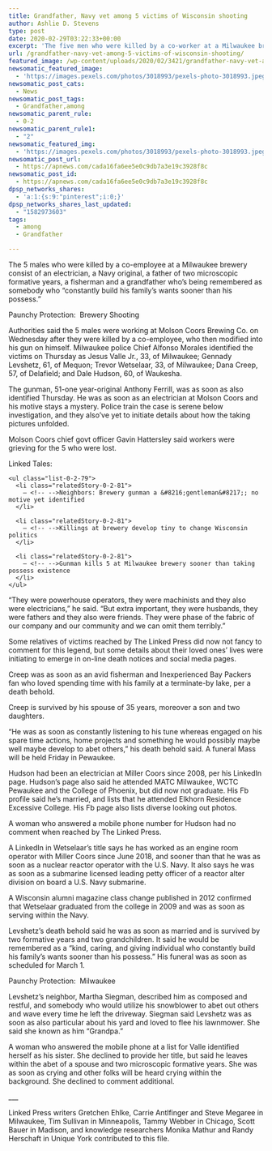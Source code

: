 ```yaml
---
title: Grandfather, Navy vet among 5 victims of Wisconsin shooting
author: Ashlie D. Stevens
type: post
date: 2020-02-29T03:22:33+00:00
excerpt: 'The five men who were killed by a co-worker at a Milwaukee brewery include an electrician, a Navy veteran, a father of two small children, a fisherman and a grandfather who is being remembered as someone who “always put his family’s needs before his own.” Full Coverage: Brewery ShootingAuthorities said the five men were working at&hellip;'
url: /grandfather-navy-vet-among-5-victims-of-wisconsin-shooting/
featured_image: /wp-content/uploads/2020/02/3421/grandfather-navy-vet-among-5-victims-of-wisconsin-shooting.jpeg
newsomatic_featured_image:
  - 'https://images.pexels.com/photos/3018993/pexels-photo-3018993.jpeg?auto=compress&#038;cs=tinysrgb&#038;h=650&#038;w=940'
newsomatic_post_cats:
  - News
newsomatic_post_tags:
  - Grandfather,among
newsomatic_parent_rule:
  - 0-2
newsomatic_parent_rule1:
  - "2"
newsomatic_featured_img:
  - 'https://images.pexels.com/photos/3018993/pexels-photo-3018993.jpeg?auto=compress&#038;cs=tinysrgb&#038;h=650&#038;w=940'
newsomatic_post_url:
  - https://apnews.com/cada16fa6ee5e0c9db7a3e19c3928f8c
newsomatic_post_id:
  - https://apnews.com/cada16fa6ee5e0c9db7a3e19c3928f8c
dpsp_networks_shares:
  - 'a:1:{s:9:"pinterest";i:0;}'
dpsp_networks_shares_last_updated:
  - "1582973603"
tags:
  - among
  - Grandfather

---
```

<div class="Article" data-key="article">
  <p class="Component-root-0-2-76 Component-p-0-2-68">
    The 5 males who were killed by a co-employee at a Milwaukee brewery consist of an electrician, a Navy original, a father of two microscopic formative years, a fisherman and a grandfather who&#8217;s being remembered as somebody who “constantly build his family’s wants sooner than his possess.”
  </p>
  
  <div id="afs:Content:8575880040" data-key="hub-link-embed" class="Component-hubLink-0-2-74">
    <span class="title-0-2-89">Paunchy Protection: <!-- --> </span>Brewery Shooting
  </div>
  
  <p class="Component-root-0-2-76 Component-p-0-2-68">
    Authorities said the 5 males were working at Molson Coors Brewing Co. on Wednesday after they were killed by a co-employee, who then modified into his gun on himself. Milwaukee police Chief Alfonso Morales identified the victims on Thursday as Jesus Valle Jr., 33, of Milwaukee; Gennady Levshetz, 61, of Mequon; Trevor Wetselaar, 33, of Milwaukee; Dana Creep, 57, of Delafield; and Dale Hudson, 60, of Waukesha.
  </p>
  
  <div data-key="ad-placeholder" id="div-gpt-ad-1470255291270-0" class="DFPSlot Component-dfp-0-2-72 Component-ad-0-2-39">
  </div>
  
  <p class="Component-root-0-2-76 Component-p-0-2-68">
    The gunman, 51-one year-original Anthony Ferrill, was as soon as also identified Thursday. He was as soon as an electrician at Molson Coors and his motive stays a mystery. Police train the case is serene below investigation, and they also&#8217;ve yet to initiate details about how the taking pictures unfolded.
  </p>
  
  <p class="Component-root-0-2-76 Component-p-0-2-68">
    Molson Coors chief govt officer Gavin Hattersley said workers were grieving for the 5 who were lost.
  </p>
  
  <div class="relatedStory-0-2-77 Component-block-0-2-73">
    <div class="intro-0-2-78">
      Linked Tales:
    </div>
    
    <ul class="list-0-2-79">
      <li class="relatedStory-0-2-81">
        – <!-- -->Neighbors: Brewery gunman a &#8216;gentleman&#8217;; no motive yet identified
      </li>
      
      <li class="relatedStory-0-2-81">
        – <!-- -->Killings at brewery develop tiny to change Wisconsin politics
      </li>
      
      <li class="relatedStory-0-2-81">
        – <!-- -->Gunman kills 5 at Milwaukee brewery sooner than taking possess existence
      </li>
    </ul>
  </div>
  
  <p class="Component-root-0-2-76 Component-p-0-2-68">
    “They were powerhouse operators, they were machinists and they also were electricians,” he said. “But extra important, they were husbands, they were fathers and they also were friends. They were phase of the fabric of our company and our community and we can omit them terribly.”
  </p>
  
  <p class="Component-root-0-2-76 Component-p-0-2-68">
    Some relatives of victims reached by The Linked Press did now not fancy to comment for this legend, but some details about their loved ones’ lives were initiating to emerge in on-line death notices and social media pages.
  </p>
  
  <p class="Component-root-0-2-76 Component-p-0-2-68">
    Creep was as soon as an avid fisherman and Inexperienced Bay Packers fan who loved spending time with his family at a terminate-by lake, per a death behold.
  </p>
  
  <p class="Component-root-0-2-76 Component-p-0-2-68">
    Creep is survived by his spouse of 35 years, moreover a son and two daughters.
  </p>
  
  <p class="Component-root-0-2-76 Component-p-0-2-68">
    “He was as soon as constantly listening to his tune whereas engaged on his spare time actions, home projects and something he would possibly maybe well maybe develop to abet others,” his death behold said. A funeral Mass will be held Friday in Pewaukee.
  </p>
  
  <p class="Component-root-0-2-76 Component-p-0-2-68">
    Hudson had been an electrician at Miller Coors since 2008, per his LinkedIn page. Hudson’s page also said he attended MATC Milwaukee, WCTC Pewaukee and the College of Phoenix, but did now not graduate. His Fb profile said he&#8217;s married, and lists that he attended Elkhorn Residence Excessive College. His Fb page also lists diverse looking out photos.
  </p>
  
  <div data-key="ad-placeholder" id="div-gpt-ad-1470255291270-1" class="DFPSlot Component-dfp-0-2-72 Component-ad-0-2-39">
  </div>
  
  <p class="Component-root-0-2-76 Component-p-0-2-68">
    A woman who answered a mobile phone number for Hudson had no comment when reached by The Linked Press.
  </p>
  
  <p class="Component-root-0-2-76 Component-p-0-2-68">
    A LinkedIn in Wetselaar’s title says he has worked as an engine room operator with Miller Coors since June 2018, and sooner than that he was as soon as a nuclear reactor operator with the U.S. Navy. It also says he was as soon as a submarine licensed leading petty officer of a reactor alter division on board a U.S. Navy submarine.
  </p>
  
  <p class="Component-root-0-2-76 Component-p-0-2-68">
    A Wisconsin alumni magazine class change published in 2012 confirmed that Wetselaar graduated from the college in 2009 and was as soon as serving within the Navy.
  </p>
  
  <p class="Component-root-0-2-76 Component-p-0-2-68">
    Levshetz’s death behold said he was as soon as married and is survived by two formative years and two grandchildren. It said he would be remembered as a “kind, caring, and giving individual who constantly build his family’s wants sooner than his possess.” His funeral was as soon as scheduled for March 1.
  </p>
  
  <div id="afs:Content:8550871011" data-key="hub-link-embed" class="Component-hubLink-0-2-74">
    <span class="title-0-2-89">Paunchy Protection: <!-- --> </span>Milwaukee
  </div>
  
  <p class="Component-root-0-2-76 Component-p-0-2-68">
    Levshetz’s neighbor, Martha Siegman, described him as composed and restful, and somebody who would utilize his snowblower to abet out others and wave every time he left the driveway. Siegman said Levshetz was as soon as also particular about his yard and loved to flee his lawnmower. She said she known as him “Grandpa.”
  </p>
  
  <p class="Component-root-0-2-76 Component-p-0-2-68">
    A woman who answered the mobile phone at a list for Valle identified herself as his sister. She declined to provide her title, but said he leaves within the abet of a spouse and two microscopic formative years. She was as soon as crying and other folks will be heard crying within the background. She declined to comment additional.
  </p>
  
  <p class="Component-root-0-2-76 Component-p-0-2-68">
    ___
  </p>
  
  <p class="Component-root-0-2-76 Component-p-0-2-68">
    Linked Press writers Gretchen Ehlke, Carrie Antlfinger and Steve Megaree in Milwaukee, Tim Sullivan in Minneapolis, Tammy Webber in Chicago, Scott Bauer in Madison, and knowledge researchers Monika Mathur and Randy Herschaft in Unique York contributed to this file.
  </p>
</div>